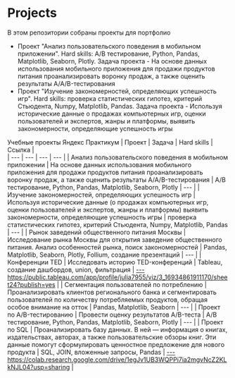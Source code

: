 # Projects
В этом репозитории собраны проекты для портфолио

* Проект "Анализ пользовательского поведения в мобильном приложении". Hard skills: А/В тестирование, Python, Pandas, Matplotlib, Seaborn, Plotly. Задача проекта - На основе данных использования мобильного приложения для продажи продуктов питания проанализировать воронку продаж, а также оценить результаты A/A/B-тестирования  
* Проект "Изучение закономерностей, определяющих успешность игр". Hard skills: проверка статистических гипотез, критерий Стьюдента, Numpy, Matplotlib, Pandas. Задача проекта - Используя исторические данные о продажах компьютерных игр, оценки пользователей и экспертов, жанры и платформы, выявить закономерности, определяющие успешность игры 

Учебные проекты Яндекс Практикум
| Проект | Задача | Hard skills | Ссылка |  
| --- | --- | --- | --- |
| Анализ пользовательского поведения в мобильном приложении | На основе данных использования мобильного приложения для продажи продуктов питания проанализировать воронку продаж, а также оценить результаты A/A/B-тестирования | А/В тестирование, Python, Pandas, Matplotlib, Seaborn, Plotly | --- |
| Изучение закономерностей, определяющих успешность игр | Используя исторические данные (о продажах компьютерных игр, оценки пользователей и экспертов, жанры и платформы) выявить закономерности, определяющие успешность игры | проверка статистических гипотез, критерий Стьюдента, Numpy, Matplotlib, Pandas | --- |
| Рынок заведений общественного питания Москвы | Исследование рынка Москвы для открытия заведение общественного питания. Анализ особенностей рынка, поиск закономерностей | Pandas, Matplotlib, Seaborn, Plotly, Follium, создание презентаций | --- |
| Конференции TED | Исследовать историю TED-конференций | Tableau, создание дашбордов, union, фильтрация | [---](https://public.tableau.com/app/profile/julia7955/viz/3_16934861911170/sheet24?publish=yes)https://public.tableau.com/app/profile/julia7955/viz/3_16934861911170/sheet24?publish=yes |
| Сегментация пользователей по потреблению | Проанализировать клиентов регионального банка и сегментировать пользователей
по количеству потребляемых продуктов, обращая особое внимание на отток | Pandas, Matplotlib, Seaborn | --- |
| Проект по А/B-тестированию | Провести оценку результатов A/B-теста | А/В тестирование, Python, Pandas, Matplotlib, Seaborn, Plotly | --- |
| Проект по SQL | Проанализировать базу данных.
В ней — информация о книгах, издательствах, авторах, а также пользовательские обзоры книг. Эти данные помогут сформулировать ценностное предложение для нового продукта | SQL, JOIN, вложенные запросы, Pandas | [---](https://colab.research.google.com/drive/1egJv1UB3WQPPi7ia2mgvNcZ2KLkNJL04?usp=sharing)https://colab.research.google.com/drive/1egJv1UB3WQPPi7ia2mgvNcZ2KLkNJL04?usp=sharing |
